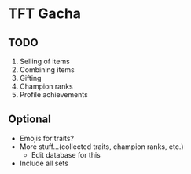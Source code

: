 # TFT Gacha

## TODO
1. Selling of items
2. Combining items
3. Gifting
4. Champion ranks
5. Profile achievements

## Optional
- Emojis for traits?
- More stuff...(collected traits, champion ranks, etc.)
	- Edit database for this
- Include all sets